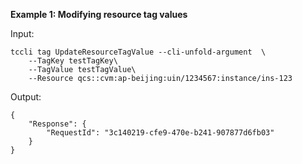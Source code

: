 **Example 1: Modifying resource tag values**



Input: 

```
tccli tag UpdateResourceTagValue --cli-unfold-argument  \
    --TagKey testTagKey\
    --TagValue testTagValue\
    --Resource qcs::cvm:ap-beijing:uin/1234567:instance/ins-123
```

Output: 
```
{
    "Response": {
        "RequestId": "3c140219-cfe9-470e-b241-907877d6fb03"
    }
}
```

